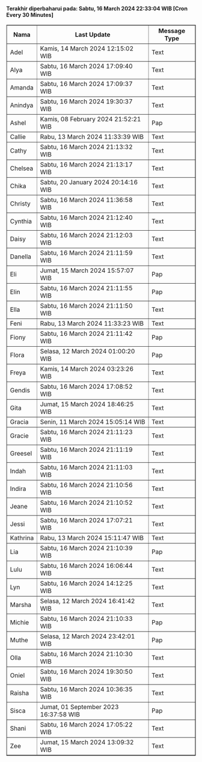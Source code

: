 #### Terakhir diperbaharui pada: Sabtu, 16 March 2024 22:33:04 WIB [Cron Every 30 Minutes]

<table border='1'><tr><th>Nama</th><th>Last Update</th><th>Message Type</th></tr><tr><td>Adel</td><td>Kamis, 14 March 2024 12:15:02 WIB</td><td>Text</td></tr><tr><td>Alya</td><td>Sabtu, 16 March 2024 17:09:40 WIB</td><td>Text</td></tr><tr><td>Amanda</td><td>Sabtu, 16 March 2024 17:09:37 WIB</td><td>Text</td></tr><tr><td>Anindya</td><td>Sabtu, 16 March 2024 19:30:37 WIB</td><td>Text</td></tr><tr><td>Ashel</td><td>Kamis, 08 February 2024 21:52:21 WIB</td><td>Pap</td></tr><tr><td>Callie</td><td>Rabu, 13 March 2024 11:33:39 WIB</td><td>Text</td></tr><tr><td>Cathy</td><td>Sabtu, 16 March 2024 21:13:32 WIB</td><td>Text</td></tr><tr><td>Chelsea</td><td>Sabtu, 16 March 2024 21:13:17 WIB</td><td>Text</td></tr><tr><td>Chika</td><td>Sabtu, 20 January 2024 20:14:16 WIB</td><td>Text</td></tr><tr><td>Christy</td><td>Sabtu, 16 March 2024 11:36:58 WIB</td><td>Text</td></tr><tr><td>Cynthia</td><td>Sabtu, 16 March 2024 21:12:40 WIB</td><td>Text</td></tr><tr><td>Daisy</td><td>Sabtu, 16 March 2024 21:12:03 WIB</td><td>Text</td></tr><tr><td>Danella</td><td>Sabtu, 16 March 2024 21:11:59 WIB</td><td>Text</td></tr><tr><td>Eli</td><td>Jumat, 15 March 2024 15:57:07 WIB</td><td>Pap</td></tr><tr><td>Elin</td><td>Sabtu, 16 March 2024 21:11:55 WIB</td><td>Pap</td></tr><tr><td>Ella</td><td>Sabtu, 16 March 2024 21:11:50 WIB</td><td>Text</td></tr><tr><td>Feni</td><td>Rabu, 13 March 2024 11:33:23 WIB</td><td>Text</td></tr><tr><td>Fiony</td><td>Sabtu, 16 March 2024 21:11:42 WIB</td><td>Pap</td></tr><tr><td>Flora</td><td>Selasa, 12 March 2024 01:00:20 WIB</td><td>Pap</td></tr><tr><td>Freya</td><td>Kamis, 14 March 2024 03:23:26 WIB</td><td>Text</td></tr><tr><td>Gendis</td><td>Sabtu, 16 March 2024 17:08:52 WIB</td><td>Text</td></tr><tr><td>Gita</td><td>Jumat, 15 March 2024 18:46:25 WIB</td><td>Text</td></tr><tr><td>Gracia</td><td>Senin, 11 March 2024 15:05:14 WIB</td><td>Text</td></tr><tr><td>Gracie</td><td>Sabtu, 16 March 2024 21:11:23 WIB</td><td>Text</td></tr><tr><td>Greesel</td><td>Sabtu, 16 March 2024 21:11:19 WIB</td><td>Text</td></tr><tr><td>Indah</td><td>Sabtu, 16 March 2024 21:11:03 WIB</td><td>Text</td></tr><tr><td>Indira</td><td>Sabtu, 16 March 2024 21:10:56 WIB</td><td>Text</td></tr><tr><td>Jeane</td><td>Sabtu, 16 March 2024 21:10:52 WIB</td><td>Text</td></tr><tr><td>Jessi</td><td>Sabtu, 16 March 2024 17:07:21 WIB</td><td>Text</td></tr><tr><td>Kathrina</td><td>Rabu, 13 March 2024 15:11:47 WIB</td><td>Text</td></tr><tr><td>Lia</td><td>Sabtu, 16 March 2024 21:10:39 WIB</td><td>Pap</td></tr><tr><td>Lulu</td><td>Sabtu, 16 March 2024 16:06:44 WIB</td><td>Text</td></tr><tr><td>Lyn</td><td>Sabtu, 16 March 2024 14:12:25 WIB</td><td>Text</td></tr><tr><td>Marsha</td><td>Selasa, 12 March 2024 16:41:42 WIB</td><td>Text</td></tr><tr><td>Michie</td><td>Sabtu, 16 March 2024 21:10:33 WIB</td><td>Pap</td></tr><tr><td>Muthe</td><td>Selasa, 12 March 2024 23:42:01 WIB</td><td>Pap</td></tr><tr><td>Olla</td><td>Sabtu, 16 March 2024 21:10:30 WIB</td><td>Text</td></tr><tr><td>Oniel</td><td>Sabtu, 16 March 2024 19:30:50 WIB</td><td>Text</td></tr><tr><td>Raisha</td><td>Sabtu, 16 March 2024 10:36:35 WIB</td><td>Text</td></tr><tr><td>Sisca</td><td>Jumat, 01 September 2023 16:37:58 WIB</td><td>Pap</td></tr><tr><td>Shani</td><td>Sabtu, 16 March 2024 17:05:22 WIB</td><td>Text</td></tr><tr><td>Zee</td><td>Jumat, 15 March 2024 13:09:32 WIB</td><td>Text</td></tr></table>
